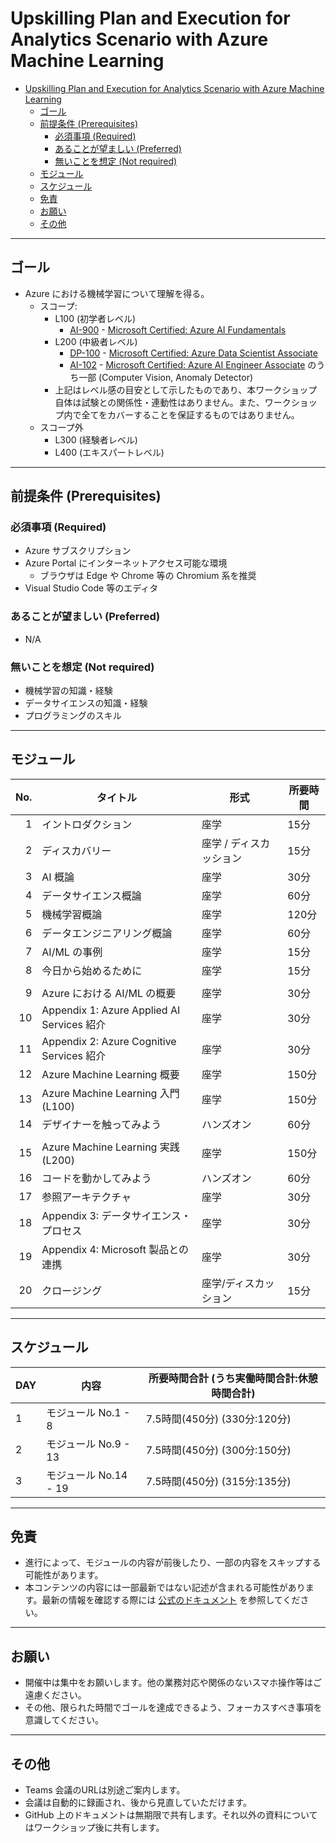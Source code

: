 # Upskilling Plan and Execution for Analytics Scenario with Azure Machine Learning

- [Upskilling Plan and Execution for Analytics Scenario with Azure Machine Learning](#upskilling-plan-and-execution-for-analytics-scenario-with-azure-machine-learning)
  - [ゴール](#ゴール)
  - [前提条件 (Prerequisites)](#前提条件-prerequisites)
    - [必須事項 (Required)](#必須事項-required)
    - [あることが望ましい (Preferred)](#あることが望ましい-preferred)
    - [無いことを想定 (Not required)](#無いことを想定-not-required)
  - [モジュール](#モジュール)
  - [スケジュール](#スケジュール)
  - [免責](#免責)
  - [お願い](#お願い)
  - [その他](#その他)


---

## ゴール

* Azure における機械学習について理解を得る。
    - スコープ:
        - L100 (初学者レベル)
            - [AI-900](https://learn.microsoft.com/ja-jp/certifications/exams/ai-900) - [Microsoft Certified: Azure AI Fundamentals](https://learn.microsoft.com/ja-jp/certifications/azure-ai-fundamentals/)
        - L200 (中級者レベル)
            - [DP-100](https://learn.microsoft.com/ja-jp/certifications/exams/dp-100) - [Microsoft Certified: Azure Data Scientist Associate](https://learn.microsoft.com/ja-jp/certifications/azure-data-scientist/)
            - [AI-102](https://learn.microsoft.com/ja-jp/certifications/exams/ai-102) - [Microsoft Certified: Azure AI Engineer Associate](https://learn.microsoft.com/ja-jp/certifications/azure-ai-engineer/) のうち一部 (Computer Vision, Anomaly Detector)
        - 上記はレベル感の目安として示したものであり、本ワークショップ自体は試験との関係性・連動性はありません。また、ワークショップ内で全てをカバーすることを保証するものではありません。
    - スコープ外
        - L300 (経験者レベル)
        - L400 (エキスパートレベル)


---


## 前提条件 (Prerequisites)

### 必須事項 (Required)

* Azure サブスクリプション
* Azure Portal にインターネットアクセス可能な環境
    - ブラウザは Edge や Chrome 等の Chromium 系を推奨
* Visual Studio Code 等のエディタ

### あることが望ましい (Preferred)

* N/A

### 無いことを想定 (Not required)

* 機械学習の知識・経験
* データサイエンスの知識・経験
* プログラミングのスキル


---


## モジュール

| No.  | タイトル | 形式 | 所要時間 |
| ----:| ---- | ---- | ---- |
| 1 | イントロダクション | 座学 | 15分 |
| 2 | ディスカバリー | 座学 / ディスカッション | 15分 |
| 3 | AI 概論 | 座学 | 30分 |
| 4 | データサイエンス概論 | 座学 | 60分 |
| 5 | 機械学習概論 | 座学 | 120分 |
| 6 | データエンジニアリング概論 | 座学 | 60分 |
| 7 | AI/ML の事例 | 座学 | 15分 |
| 8 | 今日から始めるために | 座学 | 15分 |
|||||
| 9 | Azure における AI/ML の概要 | 座学 | 30分 |
| 10 | Appendix 1: Azure Applied AI Services 紹介 | 座学 | 30分 |
| 11 | Appendix 2: Azure Cognitive Services 紹介 | 座学 | 30分 |
| 12 | Azure Machine Learning 概要 | 座学 | 150分 |
| 13 | Azure Machine Learning 入門 (L100) | 座学 | 150分 |
| 14 | デザイナーを触ってみよう | ハンズオン | 60分 |
|||||
| 15 | Azure Machine Learning 実践 (L200) | 座学 | 150分 |
| 16 | コードを動かしてみよう | ハンズオン | 60分 |
| 17 | 参照アーキテクチャ | 座学 | 30分 |
| 18 | Appendix 3: データサイエンス・プロセス | 座学 | 30分 |
| 19 | Appendix 4: Microsoft 製品との連携 | 座学 | 30分 |
| 20 | クロージング | 座学/ディスカッション | 15分 |


---


## スケジュール

| DAY  | 内容 | 所要時間合計 (うち実働時間合計:休憩時間合計) |
| ---- | ---- | ---- |
| 1 | モジュール No.1 - 8 | 7.5時間(450分) (330分:120分) |
| 2 | モジュール No.9 - 13 | 7.5時間(450分) (300分:150分) |
| 3 | モジュール No.14 - 19 | 7.5時間(450分) (315分:135分) |


---


## 免責

* 進行によって、モジュールの内容が前後したり、一部の内容をスキップする可能性があります。
* 本コンテンツの内容には一部最新ではない記述が含まれる可能性があります。最新の情報を確認する際には [公式のドキュメント](https://learn.microsoft.com/ja-jp/docs/) を参照してください。


---


## お願い

* 開催中は集中をお願いします。他の業務対応や関係のないスマホ操作等はご遠慮ください。
* その他、限られた時間でゴールを達成できるよう、フォーカスすべき事項を意識してください。


---


## その他

* Teams 会議のURLは別途ご案内します。
* 会議は自動的に録画され、後から見直していただけます。
* GitHub 上のドキュメントは無期限で共有します。それ以外の資料についてはワークショップ後に共有します。
